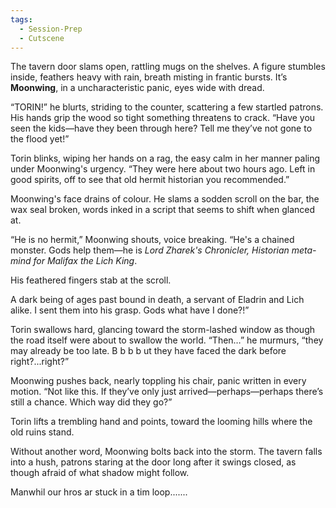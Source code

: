 ```yaml
---
tags:
  - Session-Prep
  - Cutscene
---
```

The tavern door slams open, rattling mugs on the shelves. A figure stumbles inside, feathers heavy with rain, breath misting in frantic bursts. It’s **Moonwing**, in a uncharacteristic panic, eyes wide with dread.

“TORIN!” he blurts, striding to the counter, scattering a few startled patrons. His hands grip the wood so tight something threatens to crack. “Have you seen the kids—have they been through here? Tell me they’ve not gone to the flood yet!”

Torin blinks, wiping her hands on a rag, the easy calm in her manner paling under Moonwing's urgency. “They were here about two hours ago. Left in good spirits, off to see that old hermit historian you recommended.”

Moonwing's face drains of colour. He slams a sodden scroll on the bar, the wax seal broken, words inked in a script that seems to shift when glanced at.

“He is no hermit,” Moonwing shouts, voice breaking. “He's a chained monster. Gods help them—he is _Lord Zharek's Chronicler, Historian meta-mind for Malifax the Lich King_. 

His feathered fingers stab at the scroll.

A dark being of ages past bound in death, a servant of Eladrin and Lich alike. I sent them into his grasp. Gods what have I done?!”

Torin swallows hard, glancing toward the storm-lashed window as though the road itself were about to swallow the world. “Then…” he murmurs, “they may already be too late. B b b b ut they have faced the dark before right?...right?”

Moonwing pushes back, nearly toppling his chair, panic written in every motion. “Not like this. If they’ve only just arrived—perhaps—perhaps there’s still a chance. Which way did they go?”

Torin lifts a trembling hand and points, toward the looming hills where the old ruins stand.

Without another word, Moonwing bolts back into the storm. The tavern falls into a hush, patrons staring at the door long after it swings closed, as though afraid of what shadow might follow.



Manwhil our hros ar stuck in a tim loop.......